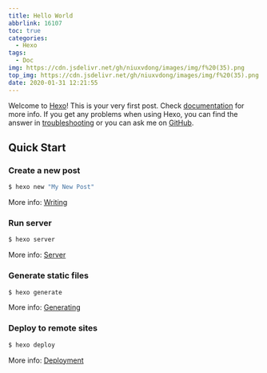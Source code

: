 ```yaml
---
title: Hello World
abbrlink: 16107
toc: true
categories:
  - Hexo
tags:
  - Doc
img: https://cdn.jsdelivr.net/gh/niuxvdong/images/img/f%20(35).png
top_img: https://cdn.jsdelivr.net/gh/niuxvdong/images/img/f%20(35).png'https://cdn.jsdelivr.net/gh/niuxvdong/images/img/f%20(35).png'
date: 2020-01-31 12:21:55
---
```


Welcome to [Hexo](https://hexo.io/)! This is your very first post. Check [documentation](https://hexo.io/docs/) for more info. If you get any problems when using Hexo, you can find the answer in [troubleshooting](https://hexo.io/docs/troubleshooting.html) or you can ask me on [GitHub](https://github.com/hexojs/hexo/issues).

## Quick Start

### Create a new post

```bash
$ hexo new "My New Post"
```

More info: [Writing](https://hexo.io/docs/writing.html)

### Run server

```bash
$ hexo server
```

More info: [Server](https://hexo.io/docs/server.html)

### Generate static files

```bash
$ hexo generate
```

More info: [Generating](https://hexo.io/docs/generating.html)

### Deploy to remote sites

```bash
$ hexo deploy
```

More info: [Deployment](https://hexo.io/docs/one-command-deployment.html)
